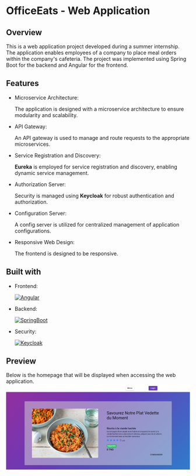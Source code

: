 # OfficeEats - Web Application
## Overview
This is a web application project developed during a summer internship. The application enables employees of a company to place meal orders within the company's cafeteria. The project was implemented using Spring Boot for the backend and Angular for the frontend.
## Features
- Microservice Architecture:

  The application is designed with a microservice architecture to ensure modularity and scalability.
- API Gateway:

  An API gateway is used to manage and route requests to the appropriate microservices.
- Service Registration and Discovery:

  **Eureka** is employed for service registration and discovery, enabling dynamic service management.
- Authorization Server:

  Security is managed using **Keycloak** for robust authentication and authorization.
- Configuration Server:

  A config server is utilized for centralized management of application configurations.
- Responsive Web Design:

  The frontend is designed to be responsive.
## Built with
- Frontend:
  
  [![Angular][Angular.io]][Angular-url]
- Backend:
  
  [![SpringBoot][SpringBoot.io]][SpringBoot-url]
- Security:
  
  [![Keycloak][Keycloak.io]][Keycloak-url]
## Preview
Below is the homepage that will be displayed when accessing the web application.
![OfficeEats](images/ApplicationPreview.png)

<!-- https://www.markdownguide.org/basic-syntax/#reference-style-links -->
[Angular.io]: https://img.shields.io/badge/Angular-DD0031?style=for-the-badge&logo=angular&logoColor=white
[Angular-url]: https://angular.io/
[SpringBoot.io]: https://img.shields.io/badge/Spring%20Boot-FFFFFF?style=for-the-badge&logo=springboot&logoColor=6DB33F&labelColor=FFFFFf&color=6DB33F
[SpringBoot-url]: https://spring.io/projects/spring-boot
[Keycloak.io]: https://img.shields.io/badge/Keycloak-FFFFFF?style=for-the-badge&logo=keycloak&logoColor=08B6E0
[Keycloak-url]: https://www.keycloak.org/

